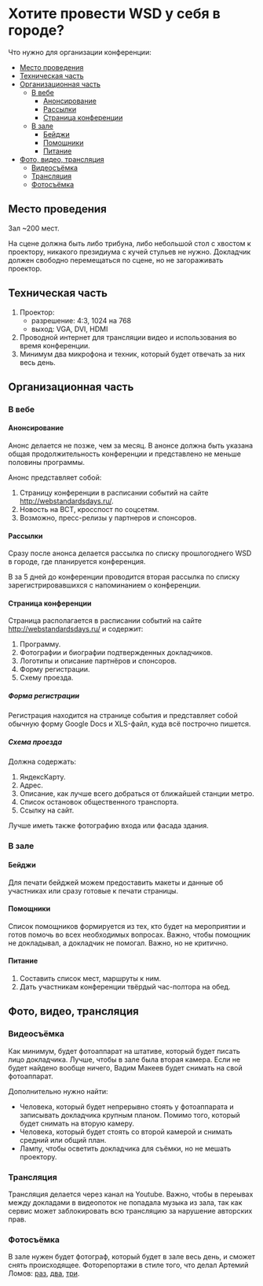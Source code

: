 # Хотите провести WSD у себя в городе?

Что нужно для организации конференции:

* [Место проведения](#Место-проведения)
* [Техническая часть](#Техническая-часть)
* [Организационная часть](#Организационная-часть)
    * [В вебе](#В-вебе)
        * [Анонсирование](#Анонсирование)
        * [Рассылки](#Рассылки) 
        * [Страница конференции](#Страница-конференции)
    * [В зале](#В-зале)
        * [Бейджи](#Бейджи)
        * [Помощники](#Помощники)
        * [Питание](#Питание)
* [Фото, видео, трансляция](#%D0%A4%D0%BE%D1%82%D0%BE-%D0%B2%D0%B8%D0%B4%D0%B5%D0%BE-%D1%82%D1%80%D0%B0%D0%BD%D1%81%D0%BB%D1%8F%D1%86%D0%B8%D1%8F)
    * [Видеосъёмка](#Видеосъёмка)   
    * [Трансляция](#Трансляция)
    * [Фотосъёмка](#Фотосъёмка)

## Место проведения 

Зал ~200 мест.

На сцене должна быть либо трибуна, либо небольшой стол с хвостом к проектору, никакого президиума с кучей стульев не нужно. Докладчик должен свободно перемещаться по сцене, но не загораживать проектор.

## Техническая часть

1. Проектор: 
      * разрешение: 4:3, 1024 на 768
      * выход: VGA, DVI, HDMI
2. Проводной интернет для трансляции видео и использования во время конференции.
3. Минимум два микрофона  и техник, который будет отвечать за них весь день.

## Организационная часть

### В вебе

#### Анонсирование

Анонс делается не позже, чем за месяц. В анонсе должна быть указана общая продолжительность конференции и представлено не меньше половины программы.

Анонс представляет собой:

1. Страницу конференции в расписании событий на сайте http://webstandardsdays.ru/.
2. Новость на ВСТ, кросспост по соцсетям.
3. Возможно, пресс-релизы у партнеров и спонсоров.

#### Рассылки

Сразу после анонса делается рассылка по списку прошлогоднего WSD в городе, где планируется конференция. 

В за 5 дней до конференции проводится вторая рассылка по списку зарегистрировавшихся с напоминанием о конференции.

#### Страница конференции

Страница располагается в расписании событий на сайте http://webstandardsdays.ru/ и содержит: 

1. Программу.
2. Фотографии и биографии подтвержденных докладчиков.
3. Логотипы и описание партнёров и спонсоров.
4. Форму регистрации.
5. Схему проезда.


##### Форма регистрации

Регистрация находится на странице события и представляет собой обычную форму Google Docs и XLS-файл, куда всё построчно пишется.

##### Схема проезда

Должна содержать:

1. ЯндексКарту.
2. Адрес.
3. Описание, как лучше всего добраться от ближайшей станции метро.
4. Список остановок общественного транспорта.
5. Ссылку на сайт.

Лучше иметь также фотографию входа или фасада здания.

### В зале

#### Бейджи

Для печати бейджей можем предоставить макеты и данные об участниках или сразу готовые к печати страницы.

#### Помощники

Список помощников формируется из тех, кто будет на мероприятии и готов помочь во всех необходимых вопросах. Важно, чтобы помощник не докладывал, а докладчик не помогал. Важно, но не критично.

#### Питание

1. Составить список мест, маршруты к ним.
2. Дать участникам конференции твёрдый час-полтора на обед.

## Фото, видео, трансляция

### Видеосъёмка

Как минимум, будет фотоаппарат на штативе, который будет писать лицо докладчика. Лучше, чтобы в зале была вторая камера. Если не будет найдено вообще ничего, Вадим Макеев будет снимать на свой фотоаппарат.

Дополнительно нужно найти:

* Человека, который будет непрерывно стоять у фотоаппарата и записывать докладчика крупным планом. Помимо того, который будет снимать на вторую камеру.
* Человека, который будет стоять со второй камерой и снимать средний или общий план.
* Лампу, чтобы осветить докладчика для съёмки, но не мешать проектору.

### Трансляция

Трансляция делается через канал на Youtube.
Важно, чтобы в переывах между докладами в видеопоток не попадала музыка из зала, так как сервис может заблокировать всю трансляцию за нарушение авторских прав.

### Фотосъёмка

В зале нужен будет фотограф, который будет в зале весь день, и сможет снять происходящее. Фоторепортажи в стиле того, что делал Артемий Ломов: [раз](http://webhitech.ru/events/2012/wstdays-spb/), [два](http://webhitech.ru/events/2012/wstdays-yekaterinburg/), [три](http://webhitech.ru/events/2011/wstdays-moscow/).
